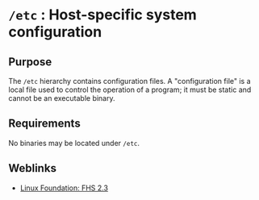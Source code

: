 # `/etc` : Host-specific system configuration

## Purpose

The `/etc` hierarchy contains configuration files. A "configuration file" is a local file used to control the operation
of a program; it must be static and cannot be an executable binary.

## Requirements

No binaries may be located under `/etc`.

## Weblinks

* [Linux Foundation: FHS 2.3](http://refspecs.linuxfoundation.org/FHS_2.3/fhs-2.3.html#ETCHOSTSPECIFICSYSTEMCONFIGURATION)